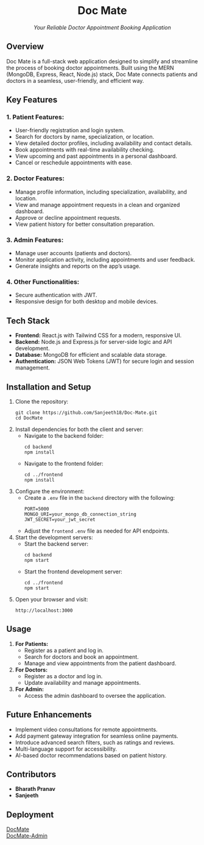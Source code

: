 
  <h1 style="text-align: center;">Doc Mate</h1>
  <p style="text-align: center;"><em>Your Reliable Doctor Appointment Booking Application</em></p>

  <h2>Overview</h2>
  <p>
    Doc Mate is a full-stack web application designed to simplify and streamline the process of booking doctor appointments. 
    Built using the MERN (MongoDB, Express, React, Node.js) stack, Doc Mate connects patients and doctors in a seamless, user-friendly, and efficient way.
  </p>

  <h2>Key Features</h2>
  <h3>1. Patient Features:</h3>
  <ul>
    <li>User-friendly registration and login system.</li>
    <li>Search for doctors by name, specialization, or location.</li>
    <li>View detailed doctor profiles, including availability and contact details.</li>
    <li>Book appointments with real-time availability checking.</li>
    <li>View upcoming and past appointments in a personal dashboard.</li>
    <li>Cancel or reschedule appointments with ease.</li>
  </ul>

  <h3>2. Doctor Features:</h3>
  <ul>
    <li>Manage profile information, including specialization, availability, and location.</li>
    <li>View and manage appointment requests in a clean and organized dashboard.</li>
    <li>Approve or decline appointment requests.</li>
    <li>View patient history for better consultation preparation.</li>
  </ul>

  <h3>3. Admin Features:</h3>
  <ul>
    <li>Manage user accounts (patients and doctors).</li>
    <li>Monitor application activity, including appointments and user feedback.</li>
    <li>Generate insights and reports on the app’s usage.</li>
  </ul>

  <h3>4. Other Functionalities:</h3>
  <ul>
    <li>Secure authentication with JWT.</li>
    <li>Responsive design for both desktop and mobile devices.</li>
  </ul>

  <h2>Tech Stack</h2>
  <ul>
    <li><strong>Frontend:</strong> React.js with Tailwind CSS for a modern, responsive UI.</li>
    <li><strong>Backend:</strong> Node.js and Express.js for server-side logic and API development.</li>
    <li><strong>Database:</strong> MongoDB for efficient and scalable data storage.</li>
    <li><strong>Authentication:</strong> JSON Web Tokens (JWT) for secure login and session management.</li>
  </ul>

  <h2>Installation and Setup</h2>
  <ol>
    <li>
      Clone the repository:
      <pre><code>git clone https://github.com/Sanjeeth18/Doc-Mate.git
cd DocMate</code></pre>
    </li>
    <li>
      Install dependencies for both the client and server:
      <ul>
        <li>Navigate to the backend folder:
          <pre><code>cd backend
npm install</code></pre>
        </li>
        <li>Navigate to the frontend folder:
          <pre><code>cd ../frontend
npm install</code></pre>
        </li>
      </ul>
    </li>
    <li>
      Configure the environment:
      <ul>
        <li>Create a <code>.env</code> file in the <code>backend</code> directory with the following:
          <pre><code>PORT=5000
MONGO_URI=your_mongo_db_connection_string
JWT_SECRET=your_jwt_secret</code></pre>
        </li>
        <li>Adjust the <code>frontend</code> <code>.env</code> file as needed for API endpoints.</li>
      </ul>
    </li>
    <li>
      Start the development servers:
      <ul>
        <li>Start the backend server:
          <pre><code>cd backend
npm start</code></pre>
        </li>
        <li>Start the frontend development server:
          <pre><code>cd ../frontend
npm start</code></pre>
        </li>
      </ul>
    </li>
    <li>Open your browser and visit:
      <pre><code>http://localhost:3000</code></pre>
    </li>
  </ol>

  <h2>Usage</h2>
  <ol>
    <li><strong>For Patients:</strong>
      <ul>
        <li>Register as a patient and log in.</li>
        <li>Search for doctors and book an appointment.</li>
        <li>Manage and view appointments from the patient dashboard.</li>
      </ul>
    </li>
    <li><strong>For Doctors:</strong>
      <ul>
        <li>Register as a doctor and log in.</li>
        <li>Update availability and manage appointments.</li>
      </ul>
    </li>
    <li><strong>For Admin:</strong>
      <ul>
        <li>Access the admin dashboard to oversee the application.</li>
      </ul>
    </li>
  </ol>

  <h2>Future Enhancements</h2>
  <ul>
    <li>Implement video consultations for remote appointments.</li>
    <li>Add payment gateway integration for seamless online payments.</li>
    <li>Introduce advanced search filters, such as ratings and reviews.</li>
    <li>Multi-language support for accessibility.</li>
    <li>AI-based doctor recommendations based on patient history.</li>
  </ul>

  <h2>Contributors</h2>
  <ul>
    <li><strong>Bharath Pranav</strong></li>
    <li><strong>Sanjeeth</strong></li>
  </ul>

  <h2>Deployment</h2>
  <a href="https://doc-mate-eosin.vercel.app/">DocMate</a>
  <br>
  <a href="https://doc-mate-y9wf.vercel.app/">DocMate-Admin</a>

